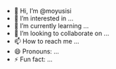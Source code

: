 - 👋 Hi, I’m @moyusisi
- 👀 I’m interested in ...
- 🌱 I’m currently learning ...
- 💞️ I’m looking to collaborate on ...
- 📫 How to reach me ...
- 😄 Pronouns: ...
- ⚡ Fun fact: ...

<!---
moyusisi/moyusisi is a ✨ special ✨ repository because its `README.md` (this file) appears on your GitHub profile.
You can click the Preview link to take a look at your changes.
--->
